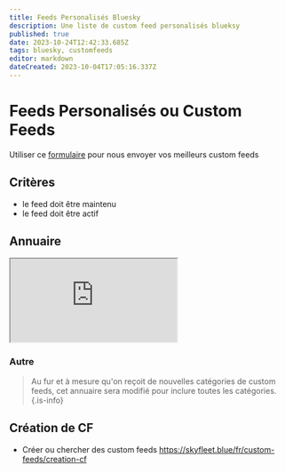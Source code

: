 ```yaml
---
title: Feeds Personalisés Bluesky
description: Une liste de custom feed personalisés blueksy
published: true
date: 2023-10-24T12:42:33.685Z
tags: bluesky, customfeeds
editor: markdown
dateCreated: 2023-10-04T17:05:16.337Z
---
```


# Feeds Personalisés ou Custom Feeds

Utiliser ce [formulaire](https://base.skyfleet.blue/form/0Bmzxqsv19BNgzWuo9Ikh_zhxODTX5E8BnVKStpO2nk) pour nous envoyer vos meilleurs custom feeds

## Critères

- le feed doit être maintenu
- le feed doit être actif

## Annuaire

<div class="iframe">
  <iframe class="responsive-iframe" src="https://base.skyfleet.blue/public/grid/4W_lCTnwaL0S7wFwZ6zW3Yhf0byVeFD_3A8wh0Csf8g"></iframe>
</div>

### Autre
> Au fur et à mesure qu'on reçoit de nouvelles catégories de custom feeds, cet annuaire sera modifié pour inclure toutes les catégories. 
{.is-info}


## Création de CF

- Créer ou chercher des custom feeds https://skyfleet.blue/fr/custom-feeds/creation-cf